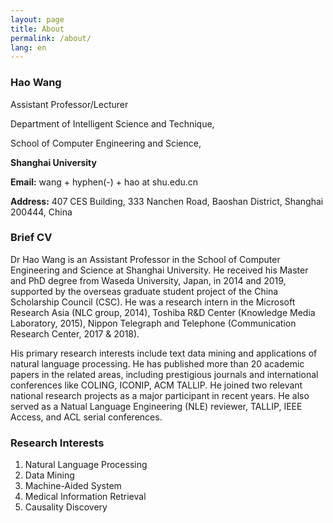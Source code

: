 ```yaml
---
layout: page
title: About
permalink: /about/
lang: en
---
```


### Hao Wang

Assistant Professor/Lecturer

Department of Intelligent Science and Technique,

School of Computer Engineering and Science,

**Shanghai University**

**Email:** wang + hyphen(-) + hao at shu.edu.cn

**Address:** 407 CES Building, 333 Nanchen Road, Baoshan District, Shanghai 200444, China

### Brief CV

Dr Hao Wang is an Assistant Professor in the School of Computer Engineering and Science at Shanghai University. He received his Master and PhD degree from Waseda University, Japan, in 2014 and 2019, supported by the overseas graduate student project of the China Scholarship Council (CSC). He was a research intern in the Microsoft Research Asia (NLC group, 2014), Toshiba R&D Center (Knowledge Media Laboratory, 2015), Nippon Telegraph and Telephone (Communication Research Center, 2017 & 2018).  

His primary research interests include text data mining and applications of natural language processing. He has published more than 20 academic papers in the related areas, including prestigious journals and international conferences like COLING, ICONIP, ACM TALLIP. He joined two relevant national research projects as a major participant in recent years. He also served as a Natual Language Engineering (NLE) reviewer, TALLIP, IEEE Access,  and ACL serial conferences. 

### Research Interests
 
1. Natural Language Processing
2. Data Mining
3. Machine-Aided System
4. Medical Information Retrieval
5. Causality Discovery

